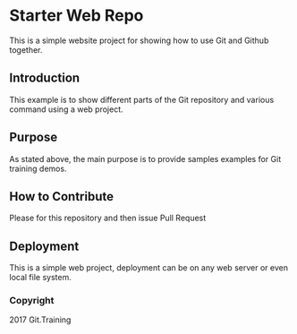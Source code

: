# Starter Web Repo

This is a simple website project for showing how to use Git and Github together.

## Introduction
This example is to show different parts of the Git repository and various command using a web project.

## Purpose

As stated above, the main purpose is to provide samples examples for Git training demos.

## How to Contribute

Please for this repository and then issue Pull Request

## Deployment
This is a simple web project, deployment can be on any web server or even local file system.

### Copyright

2017 Git.Training